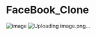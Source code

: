 # FaceBook_Clone
![image](https://github.com/Punamkumari10/FaceBook_Clone/assets/140148576/714d2cdd-1bf1-4961-9917-88c706a34519)
![Uploading image.png…]()
